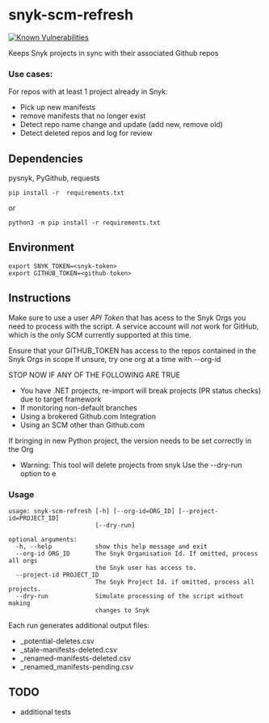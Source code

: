 # snyk-scm-refresh
[![Known Vulnerabilities](https://snyk.io/test/github/snyk-tech-services/snyk-scm-refresh/badge.svg)](https://snyk.io/test/github/snyk-tech-services/snyk-scm-refresh)

Keeps Snyk projects in sync with their associated Github repos

### Use cases:
For repos with at least 1 project already in Snyk:
- Pick up new manifests
- remove manifests that no longer exist
- Detect repo name change and update (add new, remove old)
- Detect deleted repos and log for review

## Dependencies
pysnyk, PyGithub, requests

```
pip install -r  requirements.txt
```
or
```
python3 -m pip install -r requirements.txt
```
## Environment
```
export SNYK_TOKEN=<snyk-token>
export GITHUB_TOKEN=<github-token>
```

## Instructions
Make sure to use a user *API Token* that has acess to the Snyk Orgs you need to process with the script.  A service account will *not* work for GitHub, which is the only SCM currently supported at this time.

Ensure that your GITHUB_TOKEN has access to the repos contained in the Snyk Orgs in scope
If unsure, try one org at a time with --org-id

STOP NOW IF ANY OF THE FOLLOWING ARE TRUE
- You have .NET projects, re-import will break projects (PR status checks) due to target framework
- If monitoring non-default branches
- Using a brokered Github.com Integration
- Using an SCM other than Github.com

If bringing in new Python project, the version needs to be set correctly in the Org

* Warning: This tool will delete projects from snyk Use the --dry-run option to e

### Usage
```
usage: snyk-scm-refresh [-h] [--org-id=ORG_ID] [--project-id=PROJECT_ID]
                        [--dry-run]

optional arguments:
  -h, --help            show this help message and exit
  --org-id ORG_ID       The Snyk Organisation Id. If omitted, process all orgs
                        the Snyk user has access to.
  --project-id PROJECT_ID
                        The Snyk Project Id. if omitted, process all projects.
  --dry-run             Simulate processing of the script without making
                        changes to Snyk
```

Each run generates additional output files:
  - _potential-deletes.csv
  - _stale-manifests-deleted.csv
  - _renamed-manifests-deleted.csv
  - _renamed_manifests-pending.csv
  

## TODO
- additional tests
